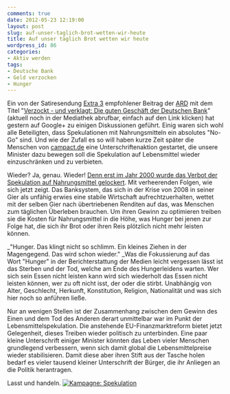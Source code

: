 ```yaml
---
comments: true
date: 2012-05-23 12:19:00
layout: post
slug: auf-unser-taglich-brot-wetten-wir-heute
title: Auf unser täglich Brot wetten wir heute
wordpress_id: 86
categories:
- Aktiv werden
tags:
- Deutsche Bank
- Geld verzocken
- Hunger
---
```


Ein von der Satiresendung [Extra 3](http://www.x3.de/) empfohlener Beitrag der [ARD](http://www.ard.de/) mit dem Titel "[Verzockt - und verklagt: Die guten Geschäft der Deutschen Bank](http://mediathek.daserste.de/sendungen_a-z/799280_reportage-dokumentation/10592810_verzockt-und-verklagt-die-guten-geschaefte-der)" (aktuell noch in der Mediathek abrufbar, einfach auf den Link klicken) hat gestern auf Google+ zu einigen Diskussionen geführt. Einig waren sich wohl alle Beteiligten, dass Spekulationen mit Nahrungsmitteln ein absolutes "No-Go" sind. Und wie der Zufall es so will haben kurze Zeit später die Menschen von [campact.de](http://campact.de/) eine Unterschriftenaktion gestartet, die unsere Minister dazu bewegen soll die Spekulation auf Lebensmittel wieder einzuschränken und zu verbieten.

Wieder? Ja, genau. Wieder! [Denn erst im Jahr 2000 wurde das Verbot der Spekulation auf Nahrungsmittel gelockert](https://www.campact.de/spekulation/info/5min). Mit verheerenden Folgen, wie sich jetzt zeigt. Das Banksystem, das sich in der Krise von 2008 in seiner Gier als unfähig erwies eine stabile Wirtschaft aufrechtzuerhalten, wettet mit der selben Gier nach übertriebenen Renditen auf das, was Menschen zum täglichen Überleben brauchen. Um ihren Gewinn zu optimieren treiben sie die Kosten für Nahrungsmittel in die Höhe, was Hunger bei jenen zur Folge hat, die sich ihr Brot oder ihren Reis plötzlich nicht mehr leisten können.

_"Hunger. Das klingt nicht so schlimm. Ein kleines Ziehen in der Magengegend. Das wird schon wieder." _Was die Fokussierung auf das Wort "Hunger" in der Berichterstattung der Medien leicht vergessen lässt ist das Sterben und der Tod, welche am Ende des Hungerleidens warten. Wer sich sein Essen nicht leisten kann wird sich wiederholt das Essen nicht leisten können, wer zu oft nicht isst, der oder die stirbt. Unabhängig von Alter, Geschlecht, Herkunft, Konstitution, Religion, Nationalität und was sich hier noch so anführen ließe.

Nur an wenigen Stellen ist der Zusammenhang zwischen dem Gewinn des Einen und dem Tod des Anderen derart unmittelbar war im Punkt der Lebensmittelspekulation. Die anstehende EU-Finanzmarktreform bietet jetzt Gelegenheit, dieses Treiben wieder politisch zu unterbinden. Eine paar kleine Unterschrift einiger Minister könnten das Leben vieler Menschen grundlegend verbessern, wenn sich damit global die Lebensmittelpreise wieder stabilisieren. Damit diese aber ihren Stift aus der Tasche holen bedarf es vieler tausend kleiner Unterschrift der Bürger, die ihr Anliegen an die Politik herantragen.

Lasst und handeln. [![Kampagne: Spekulation](http://www.campact.de/img/spekulation/sn1/MitmachenC.jpg)](http://www.campact.de/spekulation/home)
